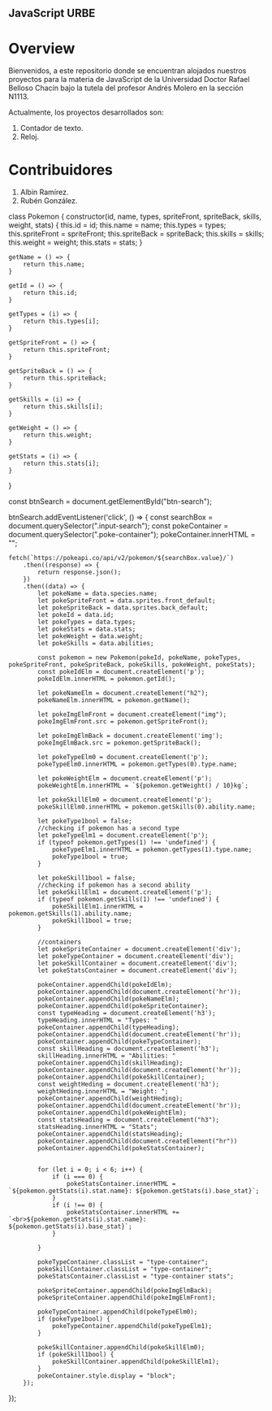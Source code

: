 ## JavaScript URBE

# Overview

Bienvenidos, a este repositorio donde se encuentran alojados nuestros proyectos para la materia de JavaScript de la Universidad Doctor Rafael Belloso Chacín bajo la tutela del profesor Andrés Molero en la sección N1113.

Actualmente, los proyectos desarrollados son:

1. Contador de texto.
2. Reloj.

# Contribuidores

1. Albin Ramírez.
2. Rubén González.


class Pokemon {
	constructor(id, name, types, spriteFront, spriteBack, skills, weight, stats) {
		this.id = id;
		this.name = name;
		this.types = types;
		this.spriteFront = spriteFront;
		this.spriteBack = spriteBack;
		this.skills = skills;
		this.weight = weight;
		this.stats = stats;
	}

	getName = () => {
		return this.name;
	}

	getId = () => {
		return this.id;
	}

	getTypes = (i) => {
		return this.types[i];
	}

	getSpriteFront = () => {
		return this.spriteFront;
	}

	getSpriteBack = () => {
		return this.spriteBack;
	}

	getSkills = (i) => {
		return this.skills[i];
	}

	getWeight = () => {
		return this.weight;
	}

	getStats = (i) => {
		return this.stats[i];
	}
}

const btnSearch = document.getElementById("btn-search");

btnSearch.addEventListener('click', () => {
	const searchBox = document.querySelector(".input-search");
	const pokeContainer = document.querySelector(".poke-container");
	pokeContainer.innerHTML = "";

	fetch(`https://pokeapi.co/api/v2/pokemon/${searchBox.value}/`)
		.then((response) => {
			return response.json();
		})
		.then((data) => {
			let pokeName = data.species.name;
			let pokeSpriteFront = data.sprites.front_default;
			let pokeSpriteBack = data.sprites.back_default;
			let pokeId = data.id;
			let pokeTypes = data.types;
			let pokeStats = data.stats;
			let pokeWeight = data.weight;
			let pokeSkills = data.abilities;

			const pokemon = new Pokemon(pokeId, pokeName, pokeTypes, pokeSpriteFront, pokeSpriteBack, pokeSkills, pokeWeight, pokeStats);
			const pokeIdElm = document.createElement('p');
			pokeIdElm.innerHTML = pokemon.getId();

			let pokeNameElm = document.createElement("h2");
			pokeNameElm.innerHTML = pokemon.getName();

			let pokeImgElmFront = document.createElement("img");
			pokeImgElmFront.src = pokemon.getSpriteFront();

			let pokeImgElmBack = document.createElement('img');
			pokeImgElmBack.src = pokemon.getSpriteBack();

			let pokeTypeElm0 = document.createElement('p');
			pokeTypeElm0.innerHTML = pokemon.getTypes(0).type.name;

			let pokeWeightElm = document.createElement('p');
			pokeWeightElm.innerHTML = `${pokemon.getWeight() / 10}kg`;

			let pokeSkillElm0 = document.createElement('p');
			pokeSkillElm0.innerHTML = pokemon.getSkills(0).ability.name;

			let pokeType1bool = false;
			//checking if pokemon has a second type
			let pokeTypeElm1 = document.createElement('p');
			if (typeof pokemon.getTypes(1) !== 'undefined') {
				pokeTypeElm1.innerHTML = pokemon.getTypes(1).type.name;
				pokeType1bool = true;
			}

			let pokeSkill1bool = false;
			//checking if pokemon has a second ability
			let pokeSkillElm1 = document.createElement('p');
			if (typeof pokemon.getSkills(1) !== 'undefined') {
				pokeSkillElm1.innerHTML = pokemon.getSkills(1).ability.name;
				pokeSkill1bool = true;
			}

			//containers
			let pokeSpriteContainer = document.createElement('div');
			let pokeTypeContainer = document.createElement('div');
			let pokeSkillContainer = document.createElement('div');
			let pokeStatsContainer = document.createElement('div');

			pokeContainer.appendChild(pokeIdElm);
			pokeContainer.appendChild(document.createElement('hr'));
			pokeContainer.appendChild(pokeNameElm);
			pokeContainer.appendChild(pokeSpriteContainer);
			const typeHeading = document.createElement('h3');
			typeHeading.innerHTML = "Types: "
			pokeContainer.appendChild(typeHeading);
			pokeContainer.appendChild(document.createElement('hr'));
			pokeContainer.appendChild(pokeTypeContainer);
			const skillHeading = document.createElement('h3');
			skillHeading.innerHTML = "Abilities: "
			pokeContainer.appendChild(skillHeading);
			pokeContainer.appendChild(document.createElement('hr'));
			pokeContainer.appendChild(pokeSkillContainer);
			const weightHeding = document.createElement('h3');
			weightHeding.innerHTML = "Weight: ";
			pokeContainer.appendChild(weightHeding);
			pokeContainer.appendChild(document.createElement('hr'));
			pokeContainer.appendChild(pokeWeightElm);
			const statsHeading = document.createElement("h3");
			statsHeading.innerHTML = "Stats";
			pokeContainer.appendChild(statsHeading);
			pokeContainer.appendChild(document.createElement("hr"))
			pokeContainer.appendChild(pokeStatsContainer);


			for (let i = 0; i < 6; i++) {
				if (i === 0) {
					pokeStatsContainer.innerHTML = `${pokemon.getStats(i).stat.name}: ${pokemon.getStats(i).base_stat}`;
				}
				if (i !== 0) {
					pokeStatsContainer.innerHTML += `<br>${pokemon.getStats(i).stat.name}: ${pokemon.getStats(i).base_stat}`;
				}
				
			}

			pokeTypeContainer.classList = "type-container";
			pokeSkillContainer.classList = "type-container";
			pokeStatsContainer.classList = "type-container stats";

			pokeSpriteContainer.appendChild(pokeImgElmBack);
			pokeSpriteContainer.appendChild(pokeImgElmFront);

			pokeTypeContainer.appendChild(pokeTypeElm0);
			if (pokeType1bool) {
				pokeTypeContainer.appendChild(pokeTypeElm1);
			}

			pokeSkillContainer.appendChild(pokeSkillElm0);
			if (pokeSkill1bool) {
				pokeSkillContainer.appendChild(pokeSkillElm1);
			}
			pokeContainer.style.display = "block";
		});

});
